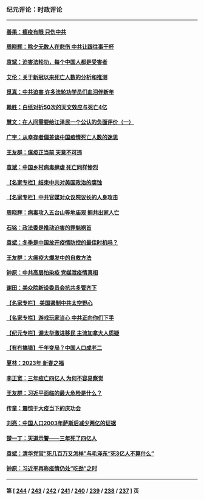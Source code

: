 ### 纪元评论：时政评论
---
#### [善果：瘟疫有眼 只伤中共](../../pages/nsc1025/n13914194.md) 
#### [周晓辉：除夕无数人在悲伤 中共让跟往事干杯](../../pages/nsc1025/n13914061.md) 
#### [袁斌：迫害法轮功，每个中国人都是受害者](../../pages/nsc1025/n13914047.md) 
#### [艾伦：关于新冠以来死亡人数的分析和推测](../../pages/nsc1025/n13913572.md) 
#### [觅真：中共迫害 许多法轮功学员们血泪伴新年](../../pages/nsc1025/n13912590.md) 
#### [赖胜：白纸对折50次的天文效应与死亡4亿](../../pages/nsc1025/n13912588.md) 
#### [慧文：在人间需要给江泽民一个公认的负面评价（一）](../../pages/nsc1025/n13912436.md) 
#### [广宇：从幸存者偏差谈中国疫情死亡人数的迷思](../../pages/nsc1025/n13912380.md) 
#### [王友群：瘟疫正当前 天意不可违](../../pages/nsc1025/n13912162.md) 
#### [袁斌：中国乡村病毒肆虐 死亡同样惨烈](../../pages/nsc1025/n13912134.md) 
#### [【名家专栏】结束中共对美国政治的腐蚀](../../pages/nsc1025/n13911047.md) 
#### [【名家专栏】中共官媒对众议院议长的人身攻击](../../pages/nsc1025/n13911919.md) 
#### [周晓辉：病毒攻入五台山等地庙观 拥共出家人亡](../../pages/nsc1025/n13911994.md) 
#### [石铭：政法委是推动迫害的罪魁祸首](../../pages/nsc1025/n13911798.md) 
#### [袁斌：冬季是中国放开疫情防控的最佳时机吗？](../../pages/nsc1025/n13911596.md) 
#### [王友群：大瘟疫大爆发中的自救方法](../../pages/nsc1025/n13911414.md) 
#### [钟原：中共高层怕染疫 党媒泄疫情真相](../../pages/nsc1025/n13911378.md) 
#### [谢田：美众院新设委员会抗共多管齐下](../../pages/nsc1025/n13911326.md) 
#### [【名家专栏】 美国遏制中共太空野心](../../pages/nsc1025/n13911051.md) 
#### [【名家专栏】游戏玩家当心 中共正向你们下手](../../pages/nsc1025/n13910149.md) 
#### [【纪元专栏】渥太华激进移民 主流加拿大人质疑](../../pages/nsc1025/n13911243.md) 
#### [【有冇搞错】千年变局？中国人口成老二](../../pages/nsc1025/n13910785.md) 
#### [夏林：2023年 新春之福](../../pages/nsc1025/n13911218.md) 
#### [李正宽：三年疫亡四亿人 为何不容易察觉](../../pages/nsc1025/n13910253.md) 
#### [王友群：习近平面临的最大危险是什么？](../../pages/nsc1025/n13909541.md) 
#### [传童：震惊于大疫当下的庆功会](../../pages/nsc1025/n13910737.md) 
#### [刘亮：中国人口2003年萨斯后减少两亿的证据](../../pages/nsc1025/n13910621.md) 
#### [楚一丁：天道示警——三年死了四亿人](../../pages/nsc1025/n13910412.md) 
#### [袁斌：清华党官“死几百万又怎样”与毛泽东“死3亿人不算什么”](../../pages/nsc1025/n13909931.md) 
#### [钟原：习近平再称疫情仍处“吃劲”之时](../../pages/nsc1025/n13910305.md) 

---
#### 第 [ [244](./244.md) / [243](./243.md) / [242](./242.md) / [241](./241.md) / [240](./240.md) / [239](./239.md) / [238](./238.md) / [237](./237.md) ] 页
